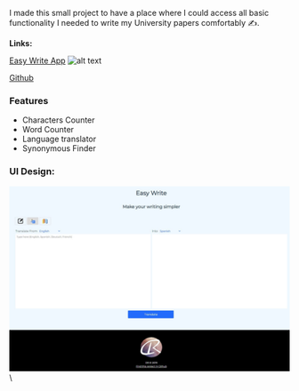 [category]: <> (side projects)
[date]: <> (2022/05/27)
[title]: <> (Easy Write)
[color]: <> (green)

I made this small project to have a place where I could access all basic functionality I needed to write my University papers comfortably ✍️.

**Links:**

[Easy Write App](https://danielratmiroff.github.io/writingassistant.github.io//) ![alt text](https://q-static.ninox.com/images/redesign-2020/icon-link.svg "Easy Write")

[Github](https://github.com/Danielratmiroff/writingassistant.github.io)

### Features

- Characters Counter
- Word Counter
- Language translator
- Synonymous Finder

### UI Design:

![Screenshot](https://raw.githubusercontent.com/Danielratmiroff/myblog/master/images/easywrite.jpg)\
